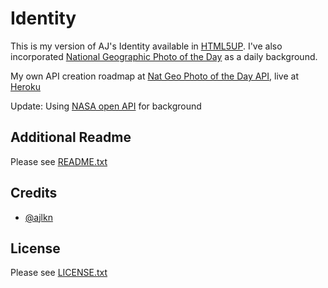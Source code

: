 
# Identity
This is my version of AJ's Identity available in [HTML5UP](https://html5up.net/identity).  I've also incorporated [National Geographic Photo of the Day](https://www.nationalgeographic.com/photography/photo-of-the-day/2019/04/vietnam-fishing-nets/) as a daily background.

My own API creation roadmap at [Nat Geo Photo of the Day API](https://github.com/5hel2l2y/Nat-Geo-Photo-of-the-Day-API), live at [Heroku](https://natgeo.herokuapp.com/api/dailyphoto)

Update: Using [NASA open API](https://api.nasa.gov/) for background

## Additional Readme
Please see [README.txt](README.txt)

## Credits
* [@ajlkn](https://github.com/ajlkn)

## License
Please see [LICENSE.txt](LICENSE.txt)
